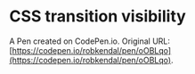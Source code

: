 # CSS transition visibility

A Pen created on CodePen.io. Original URL: [https://codepen.io/robkendal/pen/oOBLqo](https://codepen.io/robkendal/pen/oOBLqo).

